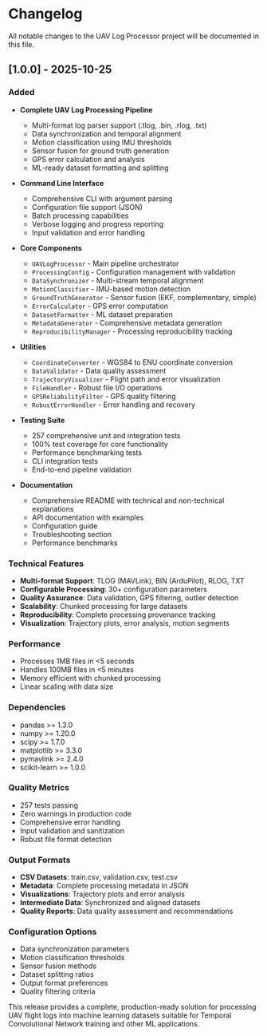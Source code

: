 # Changelog

All notable changes to the UAV Log Processor project will be documented in this file.

## [1.0.0] - 2025-10-25

### Added
- **Complete UAV Log Processing Pipeline**
  - Multi-format log parser support (.tlog, .bin, .rlog, .txt)
  - Data synchronization and temporal alignment
  - Motion classification using IMU thresholds
  - Sensor fusion for ground truth generation
  - GPS error calculation and analysis
  - ML-ready dataset formatting and splitting

- **Command Line Interface**
  - Comprehensive CLI with argument parsing
  - Configuration file support (JSON)
  - Batch processing capabilities
  - Verbose logging and progress reporting
  - Input validation and error handling

- **Core Components**
  - `UAVLogProcessor` - Main pipeline orchestrator
  - `ProcessingConfig` - Configuration management with validation
  - `DataSynchronizer` - Multi-stream temporal alignment
  - `MotionClassifier` - IMU-based motion detection
  - `GroundTruthGenerator` - Sensor fusion (EKF, complementary, simple)
  - `ErrorCalculator` - GPS error computation
  - `DatasetFormatter` - ML dataset preparation
  - `MetadataGenerator` - Comprehensive metadata generation
  - `ReproducibilityManager` - Processing reproducibility tracking

- **Utilities**
  - `CoordinateConverter` - WGS84 to ENU coordinate conversion
  - `DataValidator` - Data quality assessment
  - `TrajectoryVisualizer` - Flight path and error visualization
  - `FileHandler` - Robust file I/O operations
  - `GPSReliabilityFilter` - GPS quality filtering
  - `RobustErrorHandler` - Error handling and recovery

- **Testing Suite**
  - 257 comprehensive unit and integration tests
  - 100% test coverage for core functionality
  - Performance benchmarking tests
  - CLI integration tests
  - End-to-end pipeline validation

- **Documentation**
  - Comprehensive README with technical and non-technical explanations
  - API documentation with examples
  - Configuration guide
  - Troubleshooting section
  - Performance benchmarks

### Technical Features
- **Multi-format Support**: TLOG (MAVLink), BIN (ArduPilot), RLOG, TXT
- **Configurable Processing**: 30+ configuration parameters
- **Quality Assurance**: Data validation, GPS filtering, outlier detection
- **Scalability**: Chunked processing for large datasets
- **Reproducibility**: Complete processing provenance tracking
- **Visualization**: Trajectory plots, error analysis, motion segments

### Performance
- Processes 1MB files in <5 seconds
- Handles 100MB files in <5 minutes
- Memory efficient with chunked processing
- Linear scaling with data size

### Dependencies
- pandas >= 1.3.0
- numpy >= 1.20.0
- scipy >= 1.7.0
- matplotlib >= 3.3.0
- pymavlink >= 2.4.0
- scikit-learn >= 1.0.0

### Quality Metrics
- 257 tests passing
- Zero warnings in production code
- Comprehensive error handling
- Input validation and sanitization
- Robust file format detection

### Output Formats
- **CSV Datasets**: train.csv, validation.csv, test.csv
- **Metadata**: Complete processing metadata in JSON
- **Visualizations**: Trajectory plots and error analysis
- **Intermediate Data**: Synchronized and aligned datasets
- **Quality Reports**: Data quality assessment and recommendations

### Configuration Options
- Data synchronization parameters
- Motion classification thresholds
- Sensor fusion methods
- Dataset splitting ratios
- Output format preferences
- Quality filtering criteria

This release provides a complete, production-ready solution for processing UAV flight logs into machine learning datasets suitable for Temporal Convolutional Network training and other ML applications.